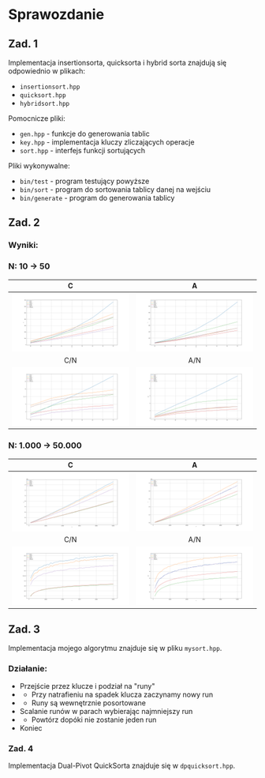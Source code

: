 # Sprawozdanie

## Zad. 1

Implementacja insertionsorta, quicksorta i hybrid sorta znajdują się odpowiednio w plikach:
- `insertionsort.hpp`
- `quicksort.hpp`
- `hybridsort.hpp`

Pomocnicze pliki:
- `gen.hpp` - funkcje do generowania tablic
- `key.hpp` - implementacja kluczy zliczających operacje
- `sort.hpp` - interfejs funkcji sortujących

Pliki wykonywalne:
- `bin/test` - program testujący powyższe
- `bin/sort` - program do sortowania tablicy danej na wejściu
- `bin/generate` - program do generowania tablicy

## Zad. 2

### Wyniki:

### N: 10 -> 50

C             |  A
:-------------------------:|:-------------------------:
![](plots/lowN/k100a.png)  |  ![](plots/lowN/k100c.png)
C/N                        |  A/N
![](plots/lowN/k100an.png) |  ![](plots/lowN/k100cn.png)


### N: 1.000 -> 50.000

C             |  A
:-------------------------:|:-------------------------:
![](plots/highN/k100a.png)  |  ![](plots/highN/k100c.png)
C/N                        |  A/N
![](plots/highN/k100an.png) |  ![](plots/highN/k100cn.png)

## Zad. 3

Implementacja mojego algorytmu znajduje się w pliku `mysort.hpp`.

### Działanie:
-   Przejście przez klucze i podział na "runy"
- - Przy natrafieniu na spadek klucza zaczynamy nowy run
- - Runy są wewnętrznie posortowane
-   Scalanie runów w parach wybierając najmniejszy run
- - Powtórz dopóki nie zostanie jeden run
-   Koniec

### Zad. 4

Implementacja Dual-Pivot QuickSorta znajduje się w `dpquicksort.hpp`.